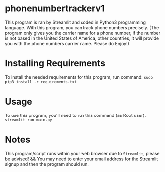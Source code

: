 # phonenumbertrackerv1
This program is ran by Streamlit and coded in Python3 programming language. With this program, you can track phone numbers precisely. (The program only gives you the carrier name for a phone number, if the number is not based in the United States of America, other countries, it will provide you with the phone numbers carrier name. Please do Enjoy!)

# Installing Requirements
To install the needed requirements for this program, run command: ```sudo pip3 install -r requirements.txt```

# Usage
To use this program, you'll need to run this command (as Root user): ```streamlit run main.py```

# Notes
This program/script runs within your web browser due to ``Streamlit``, please be advised! && You may need to enter your email address for the Streamlit signup and then the program should run.
